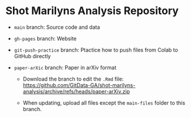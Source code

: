 # Shot Marilyns Analysis Repository

- `main` branch: Source code and data

- `gh-pages` branch: Website

- `git-push-practice` branch: Ptactice how to push files from Colab to GitHub directly

- `paper-arXic` branch: Paper in arXiv format

  - Download the branch to edit the `.Rmd` file: https://github.com/GitData-GA/shot-marilyns-analysis/archive/refs/heads/paper-arXiv.zip
 
  - When updating, upload all files except the `main-files` folder to this branch.
